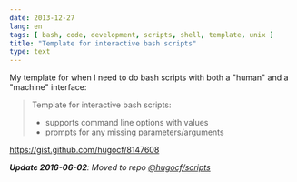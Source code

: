 ```yaml
---
date: 2013-12-27
lang: en
tags: [ bash, code, development, scripts, shell, template, unix ]
title: "Template for interactive bash scripts"
type: text
---
```


My template for when I need to do bash scripts with both a "human" and a
"machine" interface:

> Template for interactive bash scripts:
>
> - supports command line options with values
> - prompts for any missing parameters/arguments

<https://gist.github.com/hugocf/8147608>

***Update 2016-06-02**: Moved to repo [@hugocf/scripts](https://github.com/hugocf/scripts/blob/main/templates/bash.sh)*

